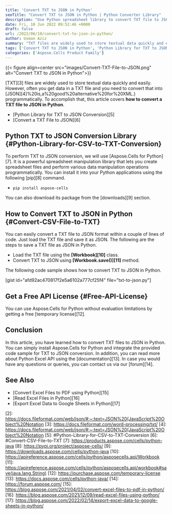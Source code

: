 ```yaml
---
title: 'Convert TXT to JSON in Python'
seoTitle: "Convert TXT to JSON in Python | Python Converter Library"
description: "Use Python spreadsheet library to convert TXT file to JSON in Python. Get the source code and download and use the library for free with temporary license."
date: Fri, 10 Jun 2022 09:52:46 +0000
draft: false
url: /2022/06/10/convert-txt-to-json-in-python/
author: Usman Aziz
summary: "TXT files are widely used to store textual data quickly and easily. However, often you get data in a TXT file and you need to convert that into JSON programmatically. To accomplish that, this article covers **how to convert a TXT file to JSON in Python**."
tags: ['Convert TXT to JSON in Python', 'Python Library for TXT to JSON Conversion', 'Python TXT to JSON Converter']
categories: ['Aspose.Cells Product Family']
---
```




{{< figure align=center src="images/Convert-TXT-File-to-JSON.png" alt="Convert TXT to JSON in Python">}}


[TXT][3] files are widely used to store textual data quickly and easily. However, often you get data in a TXT file and you need to convert that into [JSON][4]%20is,a%20good%20alternative%20for%20XML.) programmatically. To accomplish that, this article covers **how to convert a TXT file to JSON in Python**.

*   [Python Library for TXT to JSON Conversion][5]
*   [Convert a TXT File to JSON][6]

## Python TXT to JSON Conversion Library {#Python-Library-for-CSV-to-TXT-Conversion}

To perform TXT to JSON conversion, we will use [Aspose.Cells for Python][7]. It is a powerful spreadsheet manipulation library that lets you create spreadsheet files and perform various data manipulation operations programmatically. You can install it into your Python applications using the following [pip][8] command.

*   `pip install aspose-cells`

You can also download its package from the [downloads][9] section.

## How to Convert TXT to JSON in Python {#Convert-CSV-File-to-TXT}

You can easily convert a TXT file to JSON format within a couple of lines of code. Just load the TXT file and save it as JSON. The following are the steps to save a TXT file as JSON in Python.

*   Load the TXT file using the **[Workbook][10]** class.
*   Convert TXT to JSON using **[Workbook.save()][11]** method.

The following code sample shows how to convert TXT to JSON in Python.

\[gist id="afd92ac470817f2e5a6102a777cf25f4" file="txt-to-json.py"\]

## Get a Free API License {#Free-API-License}

You can use Aspose.Cells for Python without evaluation limitations by getting a free [temporary license][12].

## Conclusion

In this article, you have learned how to convert TXT files to JSON in Python. You can simply install Aspose.Cells for Python and integrate the provided code sample for TXT to JSON conversion. In addition, you can read more about Python Excel API using the [documentation][13]. In case you would have any questions or queries, you can contact us via our [forum][14].

## See Also

*   [Convert Excel Files to PDF using Python][15]
*   [Read Excel Files in Python][16]
*   [Export Excel Data to Google Sheets in Python][17]


[1]: https://docs.fileformat.com/word-processing/txt/
[2]: https://docs.fileformat.com/web/json/#:~:text=JSON%20(JavaScript%20Object%20Notation
[3]: https://docs.fileformat.com/word-processing/txt/
[4]: https://docs.fileformat.com/web/json/#:~:text=JSON%20(JavaScript%20Object%20Notation
[5]: #Python-Library-for-CSV-to-TXT-Conversion
[6]: #Convert-CSV-File-to-TXT
[7]: https://products.aspose.com/cells/python-java
[8]: https://pypi.org/project/aspose-cells/
[9]: https://downloads.aspose.com/cells/python-java
[10]: https://apireference.aspose.com/cells/python/asposecells.api/Workbook
[11]: https://apireference.aspose.com/cells/python/asposecells.api/workbook#save(java.lang.String)
[12]: https://purchase.aspose.com/temporary-license
[13]: https://docs.aspose.com/cells/python-java/
[14]: https://forum.aspose.com/
[15]: https://blog.aspose.com/2021/04/02/convert-excel-files-to-pdf-in-python/
[16]: https://blog.aspose.com/2021/12/09/read-excel-files-using-python/
[17]: https://blog.aspose.com/2022/02/14/export-excel-data-to-google-sheets-in-python/





